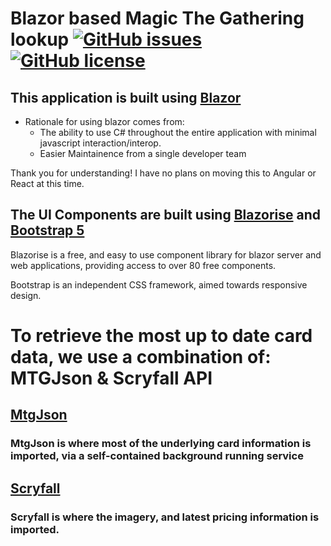 # Blazor based Magic The Gathering lookup [![GitHub issues](https://img.shields.io/github/issues/theomenden/MTGView.Blazor.Server?style=plastic)](https://github.com/theomenden/MTGView.Blazor.Server/issues) [![GitHub license](https://img.shields.io/github/license/theomenden/MTGView.Blazor.Server)](https://github.com/theomenden/MTGView.Blazor.Server/blob/master/License)
## This application is built using [Blazor](https://dotnet.microsoft.com/en-us/apps/aspnet/web-apps/blazor)
  - Rationale for using blazor comes from:
    - The ability to use C# throughout the entire application with minimal javascript interaction/interop.
    - Easier Maintainence from a single developer team
  
  Thank you for understanding! I have no plans on moving this to Angular or React at this time.
 
## The UI Components are built using [Blazorise](https://www.blazorise.com) and [Bootstrap 5](https://www.getbootstrap.com)
 Blazorise is a free, and easy to use component library for blazor server and web applications, providing access to over 80 free components.
 
 Bootstrap is an independent CSS framework, aimed towards responsive design.
# To retrieve the most up to date card data, we use a combination of: MTGJson & Scryfall API
## [MtgJson](https://mtgjson.com/)
### **MtgJson** is where most of the underlying card information is imported, via a self-contained background running service
## [Scryfall](https://scryfall.com/)
### **Scryfall** is where the imagery, and latest pricing information is imported. 

